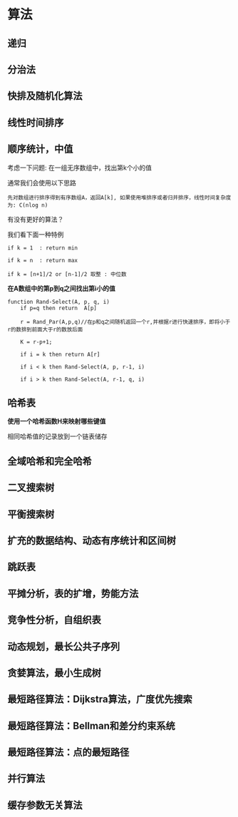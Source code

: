 # 算法

## 递归
## 分治法
## 快排及随机化算法
## 线性时间排序
## 顺序统计，中值

考虑一下问题: 在一组无序数组中，找出第k个小的值

通常我们会使用以下思路

```
先对数组进行排序得到有序数组A，返回A[k], 如果使用堆排序或者归并排序，线性时间复杂度为: C(nlog n)
```

有没有更好的算法？

我们看下面一种特例

```
if k = 1  : return min

if k = n  : return max

if k = [n+1]/2 or [n-1]/2 取整 : 中位数
```

**在A数组中的第p到q之间找出第i小的值**

```
function Rand-Select(A, p, q, i)
	if p=q then return  A[p]

	r = Rand_Par(A,p,q)//在p和q之间随机返回一个r,并根据r进行快速排序，即将小于r的数排到前面大于r的数放后面

	K = r-p+1;

	if i = k then return A[r]

	if i < k then Rand-Select(A, p, r-1, i)

	if i > k then Rand-Select(A, r-1, q, i)
```

## 哈希表

**使用一个哈希函数H来映射哪些键值**

相同哈希值的记录放到一个链表储存

## 全域哈希和完全哈希
## 二叉搜索树
## 平衡搜索树
## 扩充的数据结构、动态有序统计和区间树
## 跳跃表
## 平摊分析，表的扩增，势能方法
## 竞争性分析，自组织表
## 动态规划，最长公共子序列
## 贪婪算法，最小生成树
## 最短路径算法：Dijkstra算法，广度优先搜索
## 最短路径算法：Bellman和差分约束系统
## 最短路径算法：点的最短路径
## 并行算法
## 缓存参数无关算法